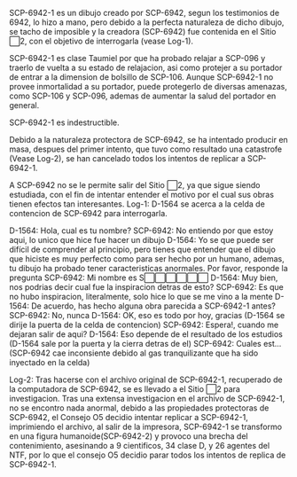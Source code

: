 SCP-6942-1 es un dibujo creado por SCP-6942, segun los testimonios de 6942, lo hizo a mano, pero debido a la perfecta naturaleza de dicho dibujo, se tacho de imposible y la creadora (SCP-6942) fue contenida en el Sitio ⬜2, con el objetivo de interrogarla (vease Log-1).

SCP-6942-1 es clase Taumiel por que ha probado relajar a SCP-096 y traerlo de vuelta a su estado de relajacion, asi como protejer a su portador de entrar a la dimension de bolsillo de SCP-106. Aunque SCP-6942-1 no provee inmortalidad a su portador, puede protegerlo de diversas amenazas, como SCP-106 y SCP-096, ademas de aumentar la salud del portador en general.

SCP-6942-1 es indestructible.

Debido a la naturaleza protectora de SCP-6942, se ha intentado producir en masa, despues del primer intento, que tuvo como resultado una catastrofe (Vease Log-2), se han cancelado todos los intentos de replicar a SCP-6942-1.

A SCP-6942 no se le permite salir del Sitio ⬜2, ya que sigue siendo estudiada, con el fin de intentar entender el motivo por el cual sus obras tienen efectos tan interesantes.
Log-1:
D-1564 se acerca a la celda de contencion de SCP-6942 para interrogarla.

D-1564: Hola, cual es tu nombre?
SCP-6942: No entiendo por que estoy aqui, lo unico que hice fue hacer un dibujo
D-1564: Yo se que puede ser difícil de comprender al principio, pero tienes que entender que el dibujo que hiciste es muy perfecto como para ser hecho por un humano, ademas, tu dibujo ha probado tener caracteristicas anormales. Por favor, responde la pregunta
SCP-6942: Mi  nombre es S⬜⬜⬜⬜⬜⬜
D-1564: Muy bien, nos podrias decir cual fue la inspiracion detras de esto?
SCP-6942: Es que no hubo inspiracion, literalmente, solo hice lo que se me vino a la mente
D-1564: De acuerdo, has hecho alguna obra parecida a SCP-6942-1 antes?
SCP-6942: No, nunca
D-1564: OK, eso es todo por hoy, gracias
(D-1564 se dirije la puerta de la celda de contencion)
SCP-6942: Espera!, cuando me dejaran salir de aqui?
D-1564: Eso depende de el resultado de los estudios
(D-1564 sale por la puerta y la cierra detras de el)
SCP-6942: Cuales est...
(SCP-6942 cae inconsiente debido al gas tranquilizante que ha sido inyectado en la celda)

Log-2:
Tras hacerse con el archivo original de SCP-6942-1, recuperado de la computadora de SCP-6942, se es llevado a el Sitio ⬜2 para investigacion.
Tras una extensa investigacion en el archivo de SCP-6942-1, no se encontro nada anormal, debido a las propiedades protectoras de SCP-6942, el Consejo O5 decidio intentar replicar a SCP-6942-1, imprimiendo el archivo, al salir de la impresora, SCP-6942-1 se transformo en una figura humanoide(SCP-6942-2) y provoco una brecha del contenimiento, asesinando a 9 cientificos, 34 clase D, y 26 agentes del NTF, por lo que el consejo O5 decidio parar todos los intentos de replica de SCP-6942-1.
